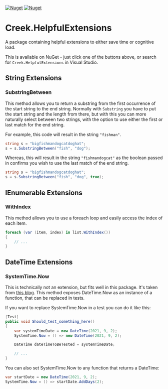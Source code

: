 [![Nuget](https://img.shields.io/nuget/v/Creek.HelpfulExtensions)](https://nuget.org/packages/Creek.HelpfulExtensions)
[![Nuget](https://img.shields.io/nuget/dt/Creek.HelpfulExtensions)](https://nuget.org/packages/Creek.HelpfulExtensions)


# Creek.HelpfulExtensions

 A package containing helpful extensions to either save time or cognitive load.

 This is available on NuGet - just click one of the buttons above, or search for `Creek.HelpfulExtensions` in Visual Studio.

## String Extensions

### SubstringBetween

This method allows you to return a substring from the first occurrence of the start string to the end string. Normally with `Substring` you have to put the start string and the length from there, but with this you can more naturally select between two strings, with the option to use either the first or last match for the end string.

For example, this code will result in the string `"fishman"`.

```csharp
string s = "bigfishmandogcatdoghat";
s = s.SubstringBetween("fish", "dog");
```

Whereas, this will result in the string `"fishmandogcat"` as the boolean passed in confirms you wish to use the last match of the end string.

```csharp
string s = "bigfishmandogcatdoghat";
s = s.SubstringBetween("fish", "dog", true);
```

## IEnumerable Extensions

### WithIndex

This method allows you to use a foreach loop and easily access the index of each item.

```csharp
foreach (var (item, index) in list.WithIndex())
{
    // ...
}
```

## DateTime Extensions

### SystemTime.Now

This is technically not an extension, but fits well in this package. It's taken from [this blog](https://lostechies.com/jimmybogard/2008/11/09/systemtime-versus-isystemclock-dependencies-revisited/). This method exposes DateTime.Now as an instance of a function, that can be replaced in tests.

If you want to replace SystemTime.Now in a test you can do it like this:

```csharp
[Test]
public void Should_test_something_here()
{
    var systemTimeDate = new DateTime(2021, 9, 2);
    SystemTime.Now = () => new DateTime(2021, 9, 2);

    DateTime dateTimeToBeTested = systemTimeDate;

    // ...
}
```

You can also set SystemTime.Now to any function that returns a DateTime:

```csharp
var startDate = new DateTime(2021, 9, 2);
SystemTime.Now = () => startDate.AddDays(2);
```
